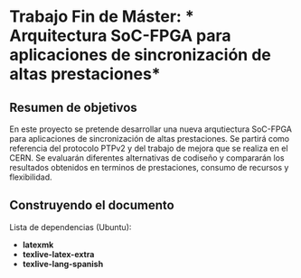 # Trabajo Fin de Máster: * Arquitectura SoC-FPGA para aplicaciones de sincronización de altas prestaciones*

## Resumen de objetivos

En este proyecto se pretende desarrollar una nueva arqutiectura SoC-FPGA para 
aplicaciones de sincronización de altas prestaciones. Se partirá como 
referencia del protocolo PTPv2 y del trabajo de mejora que se realiza en el 
CERN. Se evaluarán diferentes alternativas de codiseño y compararán los 
resultados obtenidos en terminos de prestaciones, consumo de recursos y 
flexibilidad.

## Construyendo el documento

Lista de dependencias (Ubuntu):
- **latexmk**
- **texlive-latex-extra**
- **texlive-lang-spanish**
